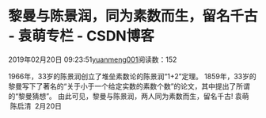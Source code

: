 
# 黎曼与陈景润，同为素数而生，留名千古 - 袁萌专栏 - CSDN博客

2019年02月20日 09:23:51[yuanmeng001](https://me.csdn.net/yuanmeng001)阅读数：152


1966年，33岁的陈景润创立了堆垒素数论的陈景润“1+2”定理。
1859年，33岁的黎曼写下了著名的“关于小于一个给定实数的素数个数”的论文，其中提出了所谓的“黎曼猜想”。
由此可见，黎曼与陈景润，两人同为素数而生，留名千古!
袁萌  陈启清  2月20日

